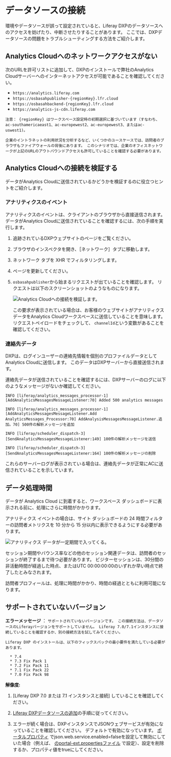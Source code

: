 # データソースの接続

環境やデータソースが誤って設定されていると、Liferay DXPのデータソースへのアクセスを妨げたり、中断させたりすることがあります。 ここでは、DXPデータソースの問題をトラブルシューティングする方法をご紹介します。

## Analytics Cloudへのネットワークアクセスがない

次のURLを許可リストに追加して、DXPのインストールで弊社のAnalytics Cloudサーバーへのインターネットアクセスが可能であることを確認してください。

* `https://analytics.liferay.com`
* `https://osbasahpublisher-{regionKey}.lfr.cloud`
* `https://osbasahbackend-{regionKey}.lfr.cloud`
* `https://analytics-js-cdn.liferay.com`

```{note}
注意： {regionKey} はワークスペース設定時の初期選択に基づいています（すなわち、ac-southamericaeast1、ac-europewest2、ac-europewest3、またはac-uswest1)。
```

```{important}
企業のイントラネットの利用状況を分析するなど、いくつかのユースケースでは、訪問者のブラウザもファイアウォールの背後にあります。 このシナリオでは、企業のオフィスネットワークが上記のURLのアウトバウンドアクセスも許可していることを確認する必要があります。
```

## Analytics Cloudへの接続を検証する

データがAnalytics Cloudに送信されているかどうかを検証するのに役立つヒントをご紹介します。

### アナリティクスのイベント

アナリティクスのイベントは、クライアントのブラウザから直接送信されます。 データがAnalytics Cloudに送信されていることを確認するには、次の手順を実行します。

1. 追跡されているDXPウェブサイトのページをご覧ください。
1. ブラウザのインスペクタを開き、［ネットワーク］タブに移動します。
1. ネットワーク タブを XHR でフィルタリングします。
1. ページを更新してください。
1. `osbasahpublisher`から始まるリクエストが出ていることを確認します。 リクエストは以下のスクリーンショットのようなものになります。

    ![Analytics Cloudへの接続を検証します。](connecting-data-sources/images/01.png)

    この要求が表示されている場合は、お客様のウェブサイトがアナリティクス データをAnalytics Cloudワークスペースに送信していることを意味します。 リクエストペイロードをチェックして、 `channelId`という変数があることを確認してください。

### 連絡先データ

DXPは、ログインユーザーの連絡先情報を個別のプロファイルデータとしてAnalytics Cloudに送信します。 このデータはDXPサーバーから直接送信されます。

連絡先データが送信されていることを確認するには、DXPサーバーのログに以下のようなメッセージがないか確認してください。

```
INFO [liferay/analytics_messages_processor-1][AddAnalyticsMessagesMessageListener:70] Added 500 analytics messages

INFO [liferay/analytics_messages_processor-1][AddAnalyticsMessagesMessageListener.Add AnalyticsMessages_Processor:70] AddAnalysisMessagesMessageListener.追加。70] 500件の解析メッセージを追加

INFO [liferay/scheduler_dispatch-3][SendAnalyticsMessagesMessageListener:149] 100件の解析メッセージを送信

INFO [liferay/scheduler_dispatch-3][SendAnalyticsMessagesMessageListener:164] 100件の解析メッセージの削除
```

これらのサーバーログが表示されている場合は、連絡先データが正常にACに送信されていることを示しています。

## データ処理時間

データが Analytics Cloud に到着すると、ワークスペース ダッシュボードに表示される前に、処理にさらに時間がかかります。

アナリティクス イベントの場合は、サイト ダッシュボードの 24 時間フィルターの訪問者メトリクスを 10 分から 15 分以内に表示できるようにする必要があります。

![アナリティクス データが一定期間で入ってくる。](connecting-data-sources/images/02.png)

セッション期間やバウンス率などの他のセッション関連データは、訪問者のセッションが終了するまで待つ必要があります。 ビジターセッションは、30分間の非活動時間が経過した時点、またはUTC 00:00:00:00のいずれか早い時点で終了したとみなされます。

訪問者プロフィールは、処理に時間がかかり、時間の経過とともに利用可能になります。

## サポートされていないバージョン

**エラーメッセージ** ： `サポートされていないバージョンです。 この接続方法は、データソースのLiferayバージョンをサポートしていません。 Liferay 7.0/7.1インスタンスに接続していることを確認するか、別の接続方法を試してみてください。`

```{important}
Liferay DXP のインストールは、以下のフィックスパックの最小要件を満たしている必要があります。

  * 7.4
  * 7.3 Fix Pack 1
  * 7.2 Fix Pack 11
  * 7.1 Fix Pack 22
  * 7.0 Fix Pack 98
```

**解像度:**

1. [Liferay DXP 7.0 または 7.1 インスタンスと接続] していることを確認してください。

1. [Liferay DXPデータソースの追加](../getting-started/connecting-data-sources/connecting-liferay-dxp-using-oauth.md)の手順に従ってください。

1. エラーが続く場合は、DXPインスタンスでJSONウェブサービスが有効になっていることを確認してください。 デフォルトで有効になっています。 [ポータルプロパティ](https://docs.liferay.com/dxp/portal/7.1-latest/propertiesdoc/portal.properties.html#JSON) でjson.web.service.enabled=falseを設定して無効にしていた場合（例えば、 [のportal-ext.propertiesファイル](https://learn.liferay.com/dxp/latest/ja/installation-and-upgrades/reference/portal-properties.html) で設定）、設定を削除するか、プロパティ値をtrueにしてください。